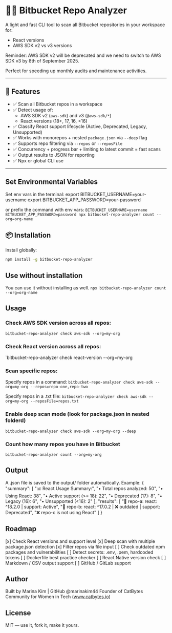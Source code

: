 # 🕵️‍♀️ Bitbucket Repo Analyzer

A light and fast CLI tool to scan all Bitbucket repositories in your workspace for:

- React versions
- AWS SDK v2 vs v3 versions

Reminder: AWS SDK v2 will be deprecated and we need to switch to AWS SDK v3 by 8th of September 2025.

Perfect for speeding up monthly audits and maintenance activities.

---

## 🚀 Features

- ✅ Scan all Bitbucket repos in a workspace
- ✅ Detect usage of:
  - AWS SDK v2 (`aws-sdk`) and v3 (`@aws-sdk/*`)
  - React versions (18+, 17, 16, <16)
- ✅ Classify React support lifecycle (Active, Deprecated, Legacy, Unsupported)
- ✅ Works with monorepos + nested `package.json` via `--deep` flag
- ✅ Supports repo filtering via `--repos` or `--reposFile`
- ✅ Concurrency + progress bar + limiting to latest commit = fast scans
- ✅ Output results to JSON for reporting
- ✅ Npx or global CLI use

---

## Set Environmental Variables

Set env vars in the terminal:
export BITBUCKET_USERNAME=your-username
export BITBUCKET_APP_PASSWORD=your-password

or prefix the command with env vars:
`BITBUCKET_USERNAME=username BITBUCKET_APP_PASSWORD=password npx bitbucket-repo-analyzer count --org=org-name`

## 📦 Installation

Install globally:

```bash
npm install -g bitbucket-repo-analyzer
```

## Use without installation

You can use it without installing as well.
`npx bitbucket-repo-analyzer count --org=org-name`

## Usage

### Check AWS SDK version across all repos:

`bitbucket-repo-analyzer check aws-sdk --org=my-org`

### Check React version across all repos:

`bitbucket-repo-analyzer check react-version --org=my-org

### Scan specific repos:

Specify repos in a command:
`bitbucket-repo-analyzer check aws-sdk --org=my-org --repos=repo-one,repo-two`

Specify repos in a .txt file:
`bitbucket-repo-analyzer check aws-sdk --org=my-org --reposFile=repos.txt`

### Enable deep scan mode (look for package.json in nested folderd)

`bitbucket-repo-analyzer check aws-sdk --org=my-org --deep`

### Count how many repos you have in Bitbucket

`bitbucket-repo-analyzer count --org=my-org`

## Output

A .json file is saved to the output/ folder automatically.
Example:
{
"summary": [
"📊 React Usage Summary:",
"• Total repos analyzed: 50",
"• Using React: 38",
"• Active support (>= 18): 22",
"• Deprecated (17): 8",
"• Legacy (16): 6",
"• Unsupported (<16): 2"
],
"results": [
"🔎 repo-a: react: ^18.2.0 | support: Active",
"🔎 repo-b: react: ^17.0.2 | ❌ outdated | support: Deprecated",
"❌ repo-c is not using React"
]
}

## Roadmap

[x] Check React versions and support level
[x] Deep scan with multiple package.json detection
[x] Filter repos via file input
[ ] Check outdated npm packages and vulnerabilities
[ ] Detect secrets: .env, .pem, hardcoded tokens
[ ] Dockerfile best practice checker
[ ] React Native version check
[ ] Markdown / CSV output support
[ ] GitHub / GitLab support

## Author

Built by Marina Kim | GitHub @marinakim44
Founder of CatBytes Community for Women in Tech (www.catbytes.io)

## License

MIT — use it, fork it, make it yours.
